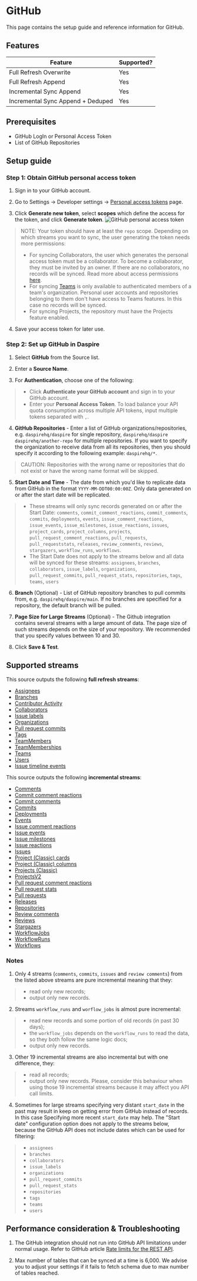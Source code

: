 # GitHub

This page contains the setup guide and reference information for GitHub.

## Features

| Feature | Supported? |
| --- | --- |
| Full Refresh Overwrite | Yes |
| Full Refresh Append | Yes |
| Incremental Sync Append | Yes |
| Incremental Sync Append + Deduped | Yes |

## Prerequisites

* GitHub LogIn or Personal Access Token
* List of GitHub Repositories

## Setup guide

### Step 1: Obtain GitHub personal access token

1. Sign in to your GitHub account.

2. Go to Settings -> Developer settings -> [Personal access tokens](https://github.com/settings/tokens) page.

3. Click **Generate new token**, select **scopes** which define the access for the token, and click **Generate token**.
![GitHub personal access token](/assets/images/github-generate-new-token.jpg "GitHub personal access token")

  > NOTE: Your token should have at least the `repo` scope. Depending on which streams you want to sync, the user generating the token needs more permissions:
  > * For syncing Collaborators, the user which generates the personal access token must be a collaborator. To become a collaborator, they must be invited by an owner. If there are no collaborators, no records will be synced. Read more about access permissions [here](https://docs.github.com/en/get-started/learning-about-github/access-permissions-on-github).
  > * For syncing [Teams](https://docs.github.com/en/organizations/organizing-members-into-teams/about-teams) is only available to authenticated members of a team's organization. Personal user accounts and repositories belonging to them don't have access to Teams features. In this case no records will be synced.
  > * For syncing Projects, the repository must have the Projects feature enabled.

4. Save your access token for later use.

### Step 2: Set up GitHub in Daspire

1. Select **GitHub** from the Source list.

2. Enter a **Source Name**.

3. For **Authentication**, choose one of the following:

  > * Click **Authenticate your GitHub account** and sign in to your GitHub account.
  > * Enter your **Personal Access Token**. To load balance your API quota consumption across multiple API tokens, input multiple tokens separated with `,`.

4. **GitHub Repositories** - Enter a list of GitHub organizations/repositories, e.g. `daspirehq/daspire` for single repository, `daspirehq/daspire` `daspirehq/another-repo` for multiple repositories. If you want to specify the organization to receive data from all its repositories, then you should specify it according to the following example: `daspirehq/*`.

  > CAUTION: Repositories with the wrong name or repositories that do not exist or have the wrong name format will be skipped.

5. **Start Date and Time** - The date from which you'd like to replicate data from GitHub in the format `YYYY-MM-DDT00:00:00Z`. Only data generated on or after the start date will be replicated.

  > * These streams will only sync records generated on or after the Start Date: `comments`, `commit_comment_reactions`, `commit_comments`, `commits`, `deployments`, `events`, `issue_comment_reactions`, `issue_events`, `issue_milestones`, `issue_reactions`, `issues`, `project_cards`, `project_columns`, `projects`, `pull_request_comment_reactions`, `pull_requests`, `pull_requeststats`, `releases`, `review_comments`, `reviews`, `stargazers`, `workflow_runs`, `workflows`.
  > * The Start Date does not apply to the streams below and all data will be synced for these streams: `assignees`, `branches`, `collaborators`, `issue_labels`, `organizations`, `pull_request_commits`, `pull_request_stats`, `repositories`, `tags`, `teams`, `users`

6. **Branch** (Optional) - List of GitHub repository branches to pull commits from, e.g. `daspirehq/daspire/main`. If no branches are specified for a repository, the default branch will be pulled.

7. **Page Size for Large Streams** (Optional) - The Github integration contains several streams with a large amount of data. The page size of such streams depends on the size of your repository. We recommended that you specify values between 10 and 30.

8. Click **Save & Test**.

## Supported streams

This source outputs the following **full refresh streams**:

* [Assignees](https://docs.github.com/en/rest/issues/assignees?apiVersion=2022-11-28#list-assignees)
* [Branches](https://docs.github.com/en/rest/branches/branches?apiVersion=2022-11-28#list-branches)
* [Contributor Activity](https://docs.github.com/en/rest/metrics/statistics?apiVersion=2022-11-28#get-all-contributor-commit-activity)
* [Collaborators](https://docs.github.com/en/rest/collaborators/collaborators?apiVersion=2022-11-28#list-repository-collaborators)
* [Issue labels](https://docs.github.com/en/rest/issues/labels?apiVersion=2022-11-28#list-labels-for-a-repository)
* [Organizations](https://docs.github.com/en/rest/orgs/orgs?apiVersion=2022-11-28#list-organizations)
* [Pull request commits](https://docs.github.com/en/rest/pulls/pulls?apiVersion=2022-11-28#list-commits-on-a-pull-request)
* [Tags](https://docs.github.com/en/rest/repos/repos?apiVersion=2022-11-28#list-repository-tags)
* [TeamMembers](https://docs.github.com/en/rest/teams/members?apiVersion=2022-11-28#list-team-members)
* [TeamMemberships](https://docs.github.com/en/rest/teams/members?apiVersion=2022-11-28#get-team-membership-for-a-user)
* [Teams](https://docs.github.com/en/rest/teams/teams?apiVersion=2022-11-28#list-teams)
* [Users](https://docs.github.com/en/rest/orgs/members?apiVersion=2022-11-28#list-organization-members)
* [Issue timeline events](https://docs.github.com/en/rest/issues/timeline?apiVersion=2022-11-28#list-timeline-events-for-an-issue)

This source outputs the following **incremental streams**:

* [Comments](https://docs.github.com/en/rest/issues/comments?apiVersion=2022-11-28#list-issue-comments-for-a-repository)
* [Commit comment reactions](https://docs.github.com/en/rest/reference/reactions?apiVersion=2022-11-28#list-reactions-for-a-commit-comment)
* [Commit comments](https://docs.github.com/en/rest/commits/comments?apiVersion=2022-11-28#list-commit-comments-for-a-repository)
* [Commits](https://docs.github.com/en/rest/commits/commits?apiVersion=2022-11-28#list-commits)
* [Deployments](https://docs.github.com/en/rest/deployments/deployments?apiVersion=2022-11-28#list-deployments)
* [Events](https://docs.github.com/en/rest/activity/events?apiVersion=2022-11-28#list-repository-events)
* [Issue comment reactions](https://docs.github.com/en/rest/reactions/reactions?apiVersion=2022-11-28#list-reactions-for-an-issue-comment)
* [Issue events](https://docs.github.com/en/rest/issues/events?apiVersion=2022-11-28#list-issue-events-for-a-repository)
* [Issue milestones](https://docs.github.com/en/rest/issues/milestones?apiVersion=2022-11-28#list-milestones)
* [Issue reactions](https://docs.github.com/en/rest/reactions/reactions?apiVersion=2022-11-28#list-reactions-for-an-issue)
* [Issues](https://docs.github.com/en/rest/issues/issues?apiVersion=2022-11-28#list-repository-issues)
* [Project (Classic) cards](https://docs.github.com/en/rest/projects/cards?apiVersion=2022-11-28#list-project-cards)
* [Project (Classic) columns](https://docs.github.com/en/rest/projects/columns?apiVersion=2022-11-28#list-project-columns)
* [Projects (Classic)](https://docs.github.com/en/rest/projects/projects?apiVersion=2022-11-28#list-repository-projects)
* [ProjectsV2](https://docs.github.com/en/graphql/reference/objects#projectv2)
* [Pull request comment reactions](https://docs.github.com/en/rest/reactions/reactions?apiVersion=2022-11-28#list-reactions-for-a-pull-request-review-comment)
* [Pull request stats](https://docs.github.com/en/graphql/reference/objects#pullrequest)
* [Pull requests](https://docs.github.com/en/rest/pulls/pulls?apiVersion=2022-11-28#list-pull-requests)
* [Releases](https://docs.github.com/en/rest/releases/releases?apiVersion=2022-11-28#list-releases)
* [Repositories](https://docs.github.com/en/rest/repos/repos?apiVersion=2022-11-28#list-organization-repositories)
* [Review comments](https://docs.github.com/en/rest/pulls/comments?apiVersion=2022-11-28#list-review-comments-in-a-repository)
* [Reviews](https://docs.github.com/en/rest/pulls/reviews?apiVersion=2022-11-28#list-reviews-for-a-pull-request)
* [Stargazers](https://docs.github.com/en/rest/activity/starring?apiVersion=2022-11-28#list-stargazers)
* [WorkflowJobs](https://docs.github.com/pt/rest/actions/workflow-jobs?apiVersion=2022-11-28#list-jobs-for-a-workflow-run)
* [WorkflowRuns](https://docs.github.com/en/rest/actions/workflow-runs?apiVersion=2022-11-28#list-workflow-runs-for-a-repository)
* [Workflows](https://docs.github.com/en/rest/actions/workflows?apiVersion=2022-11-28#list-repository-workflows)

### Notes

1. Only 4 streams (`comments`, `commits`, `issues` and `review comments`) from the listed above streams are pure incremental meaning that they:

  > * read only new records;
  > * output only new records.

2. Streams `workflow_runs` and `worflow_jobs` is almost pure incremental:

  > * read new records and some portion of old records (in past 30 days);
  > * the `workflow_jobs` depends on the `workflow_runs` to read the data, so they both follow the same logic docs;
  > * output only new records.

3. Other 19 incremental streams are also incremental but with one difference, they:

  > * read all records;
  > * output only new records. Please, consider this behaviour when using those 19 incremental streams because it may affect you API call limits.

4. Sometimes for large streams specifying very distant `start_date` in the past may result in keep on getting error from GitHub instead of records. In this case Specifying more recent `start_date` may help. The "Start date" configuration option does not apply to the streams below, because the GitHub API does not include dates which can be used for filtering:

  > * `assignees`
  > * `branches`
  > * `collaborators`
  > * `issue_labels`
  > * `organizations`
  > * `pull_request_commits`
  > * `pull_request_stats`
  > * `repositories`
  > * `tags`
  > * `teams`
  > * `users`

## Performance consideration & Troubleshooting

1. The GitHub integration should not run into GitHub API limitations under normal usage. Refer to GitHub article [Rate limits for the REST API](https://docs.github.com/en/rest/overview/rate-limits-for-the-rest-api).

2. Max number of tables that can be synced at a time is 6,000. We advise you to adjust your settings if it fails to fetch schema due to max number of tables reached.
